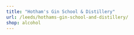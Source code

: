 ```yaml
---
title: "Hotham's Gin School & Distillery"
url: /leeds/hothams-gin-school-and-distillery/
shop: alcohol
---
```


